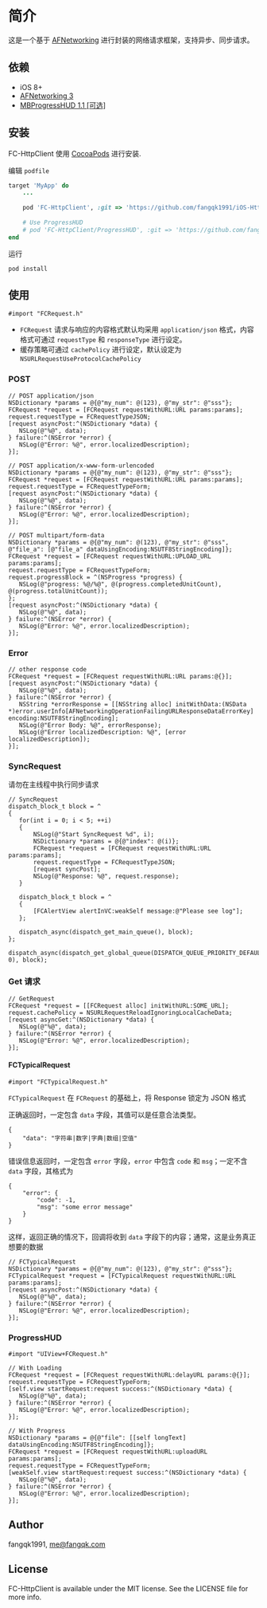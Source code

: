 # 简介
这是一个基于 [AFNetworking](https://github.com/AFNetworking/AFNetworking) 进行封装的网络请求框架，支持异步、同步请求。

<!--
[![CI Status](https://img.shields.io/travis/fangqk1991/FC-HttpClient.svg?style=flat)](https://travis-ci.org/fangqk1991/FC-HttpClient)
[![Version](https://img.shields.io/cocoapods/v/FC-HttpClient.svg?style=flat)](https://cocoapods.org/pods/FC-HttpClient)
[![License](https://img.shields.io/cocoapods/l/FC-HttpClient.svg?style=flat)](https://cocoapods.org/pods/FC-HttpClient)
[![Platform](https://img.shields.io/cocoapods/p/FC-HttpClient.svg?style=flat)](https://cocoapods.org/pods/FC-HttpClient)
-->

## 依赖
* iOS 8+
* [AFNetworking 3](https://github.com/AFNetworking/AFNetworking)
* [MBProgressHUD 1.1 [可选]](https://github.com/jdg/MBProgressHUD)

## 安装
FC-HttpClient 使用 [CocoaPods](https://cocoapods.org) 进行安装.

编辑 `podfile`

```ruby
target 'MyApp' do
	...
	
    pod 'FC-HttpClient', :git => 'https://github.com/fangqk1991/iOS-HttpClient.git', :tag => '0.3.0'
    
    # Use ProgressHUD
    # pod 'FC-HttpClient/ProgressHUD', :git => 'https://github.com/fangqk1991/iOS-HttpClient.git', :tag => '0.3.0'
end
```

运行

```
pod install
```

## 使用
```
#import "FCRequest.h"
```

* `FCRequest` 请求与响应的内容格式默认均采用 `application/json` 格式，内容格式可通过 `requestType` 和 `responseType` 进行设定。
* 缓存策略可通过 `cachePolicy` 进行设定，默认设定为 `NSURLRequestUseProtocolCachePolicy`

### POST

```
// POST application/json
NSDictionary *params = @{@"my_num": @(123), @"my_str": @"sss"};
FCRequest *request = [FCRequest requestWithURL:URL params:params];
request.requestType = FCRequestTypeJSON;
[request asyncPost:^(NSDictionary *data) {
   NSLog(@"%@", data);
} failure:^(NSError *error) {
   NSLog(@"Error: %@", error.localizedDescription);
}];
```

```
// POST application/x-www-form-urlencoded
NSDictionary *params = @{@"my_num": @(123), @"my_str": @"sss"};
FCRequest *request = [FCRequest requestWithURL:URL params:params];
request.requestType = FCRequestTypeForm;
[request asyncPost:^(NSDictionary *data) {
   NSLog(@"%@", data);
} failure:^(NSError *error) {
   NSLog(@"Error: %@", error.localizedDescription);
}];
```

```
// POST multipart/form-data
NSDictionary *params = @{@"my_num": @(123), @"my_str": @"sss", @"file_a": [@"file_a" dataUsingEncoding:NSUTF8StringEncoding]};
FCRequest *request = [FCRequest requestWithURL:UPLOAD_URL params:params];
request.requestType = FCRequestTypeForm;
request.progressBlock = ^(NSProgress *progress) {
   NSLog(@"progress: %@/%@", @(progress.completedUnitCount), @(progress.totalUnitCount));
};
[request asyncPost:^(NSDictionary *data) {
   NSLog(@"%@", data);
} failure:^(NSError *error) {
   NSLog(@"Error: %@", error.localizedDescription);
}];
```

### Error

```
// other response code
FCRequest *request = [FCRequest requestWithURL:URL params:@{}];
[request asyncPost:^(NSDictionary *data) {
   NSLog(@"%@", data);
} failure:^(NSError *error) {
   NSString *errorResponse = [[NSString alloc] initWithData:(NSData *)error.userInfo[AFNetworkingOperationFailingURLResponseDataErrorKey] encoding:NSUTF8StringEncoding];
   NSLog(@"Error Body: %@", errorResponse);
   NSLog(@"Error localizedDescription: %@", [error localizedDescription]);
}];
```

### SyncRequest
请勿在主线程中执行同步请求

```
// SyncRequest
dispatch_block_t block = ^
{
   for(int i = 0; i < 5; ++i)
   {
       NSLog(@"Start SyncRequest %d", i);
       NSDictionary *params = @{@"index": @(i)};
       FCRequest *request = [FCRequest requestWithURL:URL params:params];
       request.requestType = FCRequestTypeJSON;
       [request syncPost];
       NSLog(@"Response: %@", request.response);
   }
   
   dispatch_block_t block = ^
   {
       [FCAlertView alertInVC:weakSelf message:@"Please see log"];
   };
   
   dispatch_async(dispatch_get_main_queue(), block);
};

dispatch_async(dispatch_get_global_queue(DISPATCH_QUEUE_PRIORITY_DEFAULT, 0), block);
```

### Get 请求
```
// GetRequest
FCRequest *request = [[FCRequest alloc] initWithURL:SOME_URL];
request.cachePolicy = NSURLRequestReloadIgnoringLocalCacheData;
[request asyncGet:^(NSDictionary *data) {
   NSLog(@"%@", data);
} failure:^(NSError *error) {
   NSLog(@"Error: %@", error.localizedDescription);
}];
```


#### FCTypicalRequest
```
#import "FCTypicalRequest.h"
```

`FCTypicalRequest` 在 `FCRequest` 的基础上，将 Response 锁定为 JSON 格式

正确返回时，一定包含 `data` 字段，其值可以是任意合法类型。

```
{
    "data": "字符串|数字|字典|数组|空值"
}
```

错误信息返回时，一定包含 `error` 字段，`error` 中包含 `code` 和 `msg`；一定不含 `data` 字段，其格式为

```
{
    "error": {
        "code": -1,
        "msg": "some error message"
    }
}
```

这样，返回正确的情况下，回调将收到 `data` 字段下的内容；通常，这是业务真正想要的数据

```
// FCTypicalRequest
NSDictionary *params = @{@"my_num": @(123), @"my_str": @"sss"};
FCTypicalRequest *request = [FCTypicalRequest requestWithURL:URL params:params];
[request asyncPost:^(NSDictionary *data) {
   NSLog(@"%@", data);
} failure:^(NSError *error) {
   NSLog(@"Error: %@", error.localizedDescription);
}];
```

### ProgressHUD
```
#import "UIView+FCRequest.h"
```

```
// With Loading
FCRequest *request = [FCRequest requestWithURL:delayURL params:@{}];
request.requestType = FCRequestTypeForm;
[self.view startRequest:request success:^(NSDictionary *data) {
   NSLog(@"%@", data);
} failure:^(NSError *error) {
   NSLog(@"Error: %@", error.localizedDescription);
}];
```

```
// With Progress
NSDictionary *params = @{@"file": [[self longText] dataUsingEncoding:NSUTF8StringEncoding]};
FCRequest *request = [FCRequest requestWithURL:uploadURL params:params];
request.requestType = FCRequestTypeForm;
[weakSelf.view startRequest:request success:^(NSDictionary *data) {
   NSLog(@"%@", data);
} failure:^(NSError *error) {
   NSLog(@"Error: %@", error.localizedDescription);
}];
```

## Author

fangqk1991, me@fangqk.com

## License

FC-HttpClient is available under the MIT license. See the LICENSE file for more info.
